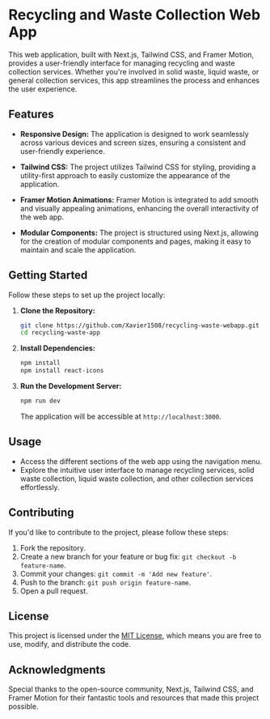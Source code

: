 # Recycling and Waste Collection Web App

This web application, built with Next.js, Tailwind CSS, and Framer Motion, provides a user-friendly interface for managing recycling and waste collection services. Whether you're involved in solid waste, liquid waste, or general collection services, this app streamlines the process and enhances the user experience.

## Features

- **Responsive Design:** The application is designed to work seamlessly across various devices and screen sizes, ensuring a consistent and user-friendly experience.

- **Tailwind CSS:** The project utilizes Tailwind CSS for styling, providing a utility-first approach to easily customize the appearance of the application.

- **Framer Motion Animations:** Framer Motion is integrated to add smooth and visually appealing animations, enhancing the overall interactivity of the web app.

- **Modular Components:** The project is structured using Next.js, allowing for the creation of modular components and pages, making it easy to maintain and scale the application.

## Getting Started

Follow these steps to set up the project locally:

1. **Clone the Repository:**

   ```bash
   git clone https://github.com/Xavier1508/recycling-waste-webapp.git
   cd recycling-waste-app
   ```

2. **Install Dependencies:**

   ```bash
   npm install
   npm install react-icons
   ```

3. **Run the Development Server:**
   ```bash
   npm run dev
   ```
   The application will be accessible at `http://localhost:3000`.

## Usage

- Access the different sections of the web app using the navigation menu.
- Explore the intuitive user interface to manage recycling services, solid waste collection, liquid waste collection, and other collection services effortlessly.

## Contributing

If you'd like to contribute to the project, please follow these steps:

1. Fork the repository.
2. Create a new branch for your feature or bug fix: `git checkout -b feature-name`.
3. Commit your changes: `git commit -m 'Add new feature'`.
4. Push to the branch: `git push origin feature-name`.
5. Open a pull request.

## License

This project is licensed under the [MIT License](LICENSE), which means you are free to use, modify, and distribute the code.

## Acknowledgments

Special thanks to the open-source community, Next.js, Tailwind CSS, and Framer Motion for their fantastic tools and resources that made this project possible.
